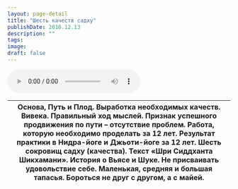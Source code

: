 ```yaml
---
layout: page-detail
title: "Шесть качеств садху"
publishDate: 2018.12.13
description: ""
tags:
image:
draft: false
---
```


<audio title="2018.12.13 - Шесть качеств садху.mp3" src="/upload/iblock/2cb/2cba74b07222d3a48ca2d27311bd6e7e.mp3" controls=""></audio>

| Основа, Путь и Плод. Выработка необходимых качеств. Вивека. Правильный ход мыслей. Признак успешного продвижения по пути – отсутствие проблем. Работа, которую необходимо проделать за 12 лет. Результат практики в Нидра-йоге и Джьоти-йоге за 12 лет. Шесть сокровищ садху (качества). Текст «Шри Сиддханта Шикхамани».  История о Вьясе и Шуке. Не присваивать удовольствие себе. Маленькая, средняя и большая тапасья. Бороться не друг с другом, а с майей. |
| ---------------------------------------------------------------------------------------------------------------------------------------------------------------------------------------------------------------------------------------------------------------------------------------------------------------------------------------------------------------------------------------------------------------------------------------------------------------- |

  

